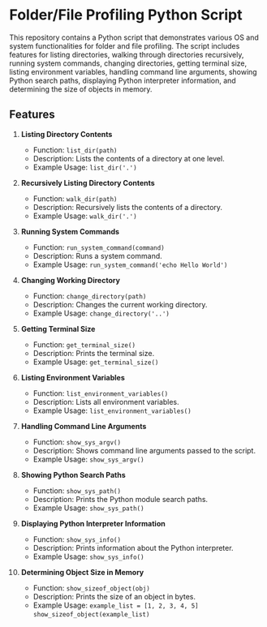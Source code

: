# Folder/File Profiling Python Script

This repository contains a Python script that demonstrates various OS and system functionalities for folder and file profiling. The script includes features for listing directories, walking through directories recursively, running system commands, changing directories, getting terminal size, listing environment variables, handling command line arguments, showing Python search paths, displaying Python interpreter information, and determining the size of objects in memory.

## Features

1. **Listing Directory Contents**
   - Function: `list_dir(path)`
   - Description: Lists the contents of a directory at one level.
   - Example Usage: `list_dir('.')`

2. **Recursively Listing Directory Contents**
   - Function: `walk_dir(path)`
   - Description: Recursively lists the contents of a directory.
   - Example Usage: `walk_dir('.')`

3. **Running System Commands**
   - Function: `run_system_command(command)`
   - Description: Runs a system command.
   - Example Usage: `run_system_command('echo Hello World')`

4. **Changing Working Directory**
   - Function: `change_directory(path)`
   - Description: Changes the current working directory.
   - Example Usage: `change_directory('..')`

5. **Getting Terminal Size**
   - Function: `get_terminal_size()`
   - Description: Prints the terminal size.
   - Example Usage: `get_terminal_size()`

6. **Listing Environment Variables**
   - Function: `list_environment_variables()`
   - Description: Lists all environment variables.
   - Example Usage: `list_environment_variables()`

7. **Handling Command Line Arguments**
   - Function: `show_sys_argv()`
   - Description: Shows command line arguments passed to the script.
   - Example Usage: `show_sys_argv()`

8. **Showing Python Search Paths**
   - Function: `show_sys_path()`
   - Description: Prints the Python module search paths.
   - Example Usage: `show_sys_path()`

9. **Displaying Python Interpreter Information**
   - Function: `show_sys_info()`
   - Description: Prints information about the Python interpreter.
   - Example Usage: `show_sys_info()`

10. **Determining Object Size in Memory**
    - Function: `show_sizeof_object(obj)`
    - Description: Prints the size of an object in bytes.
    - Example Usage: `example_list = [1, 2, 3, 4, 5]` `show_sizeof_object(example_list)`

